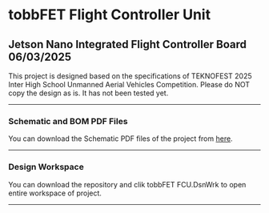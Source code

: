 # tobbFET Flight Controller Unit
Jetson Nano Integrated Flight Controller Board 06/03/2025
---
This project is designed based on the specifications of TEKNOFEST 2025 Inter High School Unmanned Aerial Vehicles Competition. Please do NOT copy the design as is. It has not been tested yet.

---
### Schematic and BOM PDF Files
You can download the Schematic PDF files of the project from [here](https://github.com/Nedim-KerimY/tobbFET-Flight-Controller-Unit/blob/main/tobbFET%20FCU/tobbFET%20FCU.pdf).

---
### Design Workspace
You can download the repository and clik tobbFET FCU.DsnWrk to open entire workspace of project.

---
